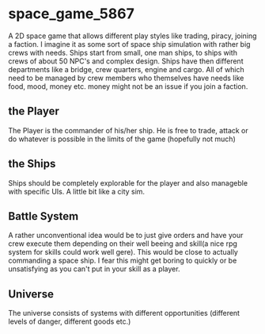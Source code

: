 # space_game_5867
A 2D space game that allows different play styles like trading, piracy, joining a faction. I imagine it as some sort of space ship simulation with rather big crews with needs. Ships start from small, one man ships, to ships with crews of about 50 NPC's and complex design. Ships have then different departments like a bridge, crew quarters, engine and cargo. All of which need to be managed by crew members who themselves have needs like food, mood, money etc. money might not be an issue if you join a faction. 




## the Player
The Player is the commander of his/her ship. He is free to trade, attack or do whatever is possible in the limits of the game (hopefully not much)

## the Ships
Ships should be completely explorable for the player and also manageble with specific UIs. A little bit like a city sim. 

## Battle System
A rather unconventional idea would be to just give orders and have your crew execute them depending on their well beeing and skill(a nice rpg system for skills could work well gere). This would be close to actually commanding a space ship. I fear this might get boring to quickly or be unsatisfying as you can't put in your skill as a player. 

## Universe 
The universe consists of systems with different opportunities (different levels of danger, different goods etc.) 
